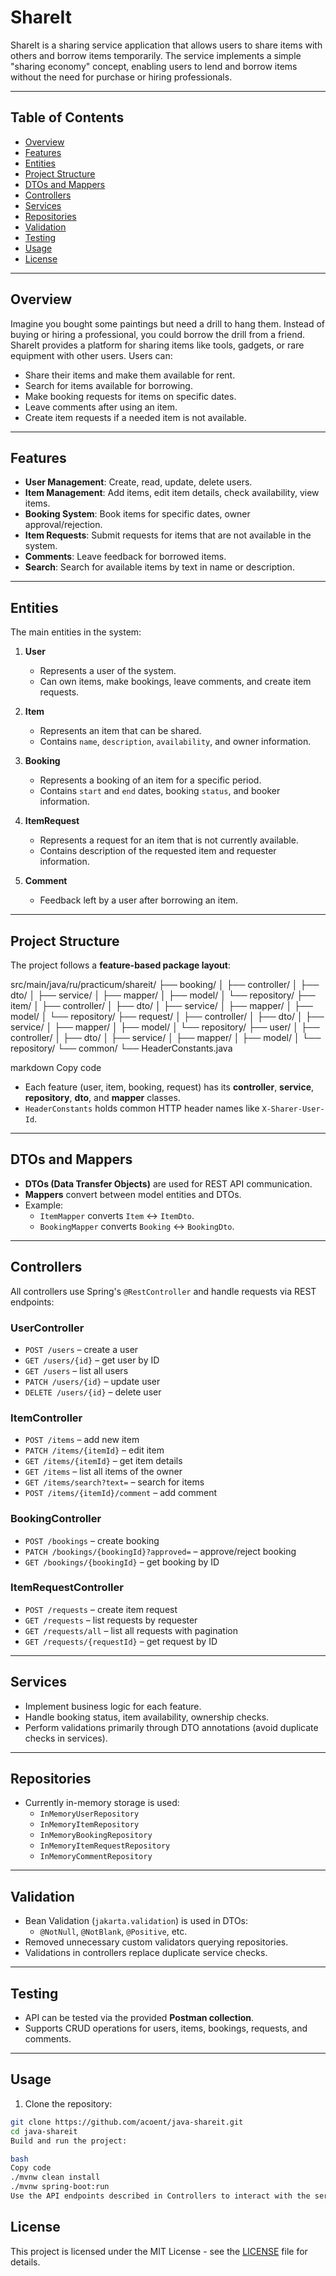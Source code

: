 # ShareIt

ShareIt is a sharing service application that allows users to share items with others and borrow items temporarily. The service implements a simple "sharing economy" concept, enabling users to lend and borrow items without the need for purchase or hiring professionals.

---

## Table of Contents

- [Overview](#overview)
- [Features](#features)
- [Entities](#entities)
- [Project Structure](#project-structure)
- [DTOs and Mappers](#dtos-and-mappers)
- [Controllers](#controllers)
- [Services](#services)
- [Repositories](#repositories)
- [Validation](#validation)
- [Testing](#testing)
- [Usage](#usage)
- [License](#license)

---

## Overview

Imagine you bought some paintings but need a drill to hang them. Instead of buying or hiring a professional, you could borrow the drill from a friend. ShareIt provides a platform for sharing items like tools, gadgets, or rare equipment with other users. Users can:

- Share their items and make them available for rent.
- Search for items available for borrowing.
- Make booking requests for items on specific dates.
- Leave comments after using an item.
- Create item requests if a needed item is not available.

---

## Features

- **User Management**: Create, read, update, delete users.
- **Item Management**: Add items, edit item details, check availability, view items.
- **Booking System**: Book items for specific dates, owner approval/rejection.
- **Item Requests**: Submit requests for items that are not available in the system.
- **Comments**: Leave feedback for borrowed items.
- **Search**: Search for available items by text in name or description.

---

## Entities

The main entities in the system:

1. **User**
   - Represents a user of the system.
   - Can own items, make bookings, leave comments, and create item requests.

2. **Item**
   - Represents an item that can be shared.
   - Contains `name`, `description`, `availability`, and owner information.

3. **Booking**
   - Represents a booking of an item for a specific period.
   - Contains `start` and `end` dates, booking `status`, and booker information.

4. **ItemRequest**
   - Represents a request for an item that is not currently available.
   - Contains description of the requested item and requester information.

5. **Comment**
   - Feedback left by a user after borrowing an item.

---

## Project Structure

The project follows a **feature-based package layout**:

src/main/java/ru/practicum/shareit/
├── booking/
│ ├── controller/
│ ├── dto/
│ ├── service/
│ ├── mapper/
│ ├── model/
│ └── repository/
├── item/
│ ├── controller/
│ ├── dto/
│ ├── service/
│ ├── mapper/
│ ├── model/
│ └── repository/
├── request/
│ ├── controller/
│ ├── dto/
│ ├── service/
│ ├── mapper/
│ ├── model/
│ └── repository/
├── user/
│ ├── controller/
│ ├── dto/
│ ├── service/
│ ├── mapper/
│ ├── model/
│ └── repository/
└── common/
└── HeaderConstants.java

markdown
Copy code

- Each feature (user, item, booking, request) has its **controller**, **service**, **repository**, **dto**, and **mapper** classes.
- `HeaderConstants` holds common HTTP header names like `X-Sharer-User-Id`.

---

## DTOs and Mappers

- **DTOs (Data Transfer Objects)** are used for REST API communication.
- **Mappers** convert between model entities and DTOs.
- Example:
  - `ItemMapper` converts `Item` ↔ `ItemDto`.
  - `BookingMapper` converts `Booking` ↔ `BookingDto`.

---

## Controllers

All controllers use Spring's `@RestController` and handle requests via REST endpoints:

### UserController
- `POST /users` – create a user
- `GET /users/{id}` – get user by ID
- `GET /users` – list all users
- `PATCH /users/{id}` – update user
- `DELETE /users/{id}` – delete user

### ItemController
- `POST /items` – add new item
- `PATCH /items/{itemId}` – edit item
- `GET /items/{itemId}` – get item details
- `GET /items` – list all items of the owner
- `GET /items/search?text=` – search for items
- `POST /items/{itemId}/comment` – add comment

### BookingController
- `POST /bookings` – create booking
- `PATCH /bookings/{bookingId}?approved=` – approve/reject booking
- `GET /bookings/{bookingId}` – get booking by ID

### ItemRequestController
- `POST /requests` – create item request
- `GET /requests` – list requests by requester
- `GET /requests/all` – list all requests with pagination
- `GET /requests/{requestId}` – get request by ID

---

## Services

- Implement business logic for each feature.
- Handle booking status, item availability, ownership checks.
- Perform validations primarily through DTO annotations (avoid duplicate checks in services).

---

## Repositories

- Currently in-memory storage is used:
  - `InMemoryUserRepository`
  - `InMemoryItemRepository`
  - `InMemoryBookingRepository`
  - `InMemoryItemRequestRepository`
  - `InMemoryCommentRepository`

---

## Validation

- Bean Validation (`jakarta.validation`) is used in DTOs:
  - `@NotNull`, `@NotBlank`, `@Positive`, etc.
- Removed unnecessary custom validators querying repositories.
- Validations in controllers replace duplicate service checks.

---

## Testing

- API can be tested via the provided **Postman collection**.
- Supports CRUD operations for users, items, bookings, requests, and comments.

---

## Usage

1. Clone the repository:

```bash
git clone https://github.com/acoent/java-shareit.git
cd java-shareit
Build and run the project:

bash
Copy code
./mvnw clean install
./mvnw spring-boot:run
Use the API endpoints described in Controllers to interact with the service.
```
## License

This project is licensed under the MIT License - see the [LICENSE](LICENSE) file for details.
